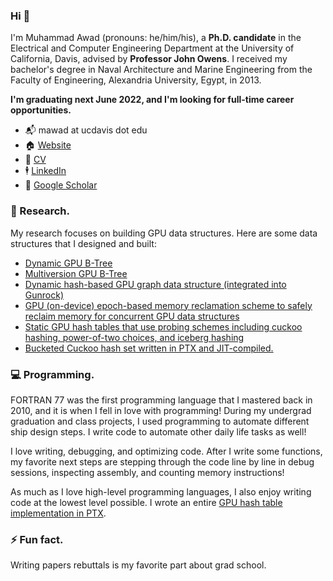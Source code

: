 ### Hi 👋

<!--
**maawad/maawad** is a ✨ _special_ ✨ repository because its `README.md` (this file) appears on your GitHub profile.

- 🔭 I’m currently working on ...
- 🌱 I’m currently learning ...
- 👯 I’m looking to collaborate on ...
- 🤔 I’m looking for help with ...
- 💬 Ask me about ...
- 📫 How to reach me: ...
- 😄 Pronouns: ...
- ⚡ Fun fact: ...
-->

I'm Muhammad Awad (pronouns: he/him/his), a **Ph.D. candidate** in the Electrical and Computer Engineering Department at the University of California, Davis, advised by **Professor John Owens**. I received my bachelor's degree in Naval Architecture and Marine Engineering from the Faculty of Engineering, Alexandria University, Egypt, in 2013.

**I'm graduating next June 2022, and I'm looking for full-time career opportunities.**

- 📬 mawad at ucdavis dot edu
- 🏠 [Website](https://maawad.github.io/)
- 📄 [CV](https://maawad.github.io/resume/cv.pdf)
- 🕴 [LinkedIn](https://www.linkedin.com/in/muhammad-awad-b1a28046)
- 🥼 [Google Scholar](https://scholar.google.com/citations?user=9e0mCHIAAAAJ&hl=en)


### 🔬 Research.

My research focuses on building GPU data structures. Here are some data structures that I designed and built:
- [Dynamic GPU B-Tree](https://github.com/owensgroup/GpuBTree)
- [Multiversion GPU B-Tree](https://github.com/owensgroup/MVGpuBTree)
- [Dynamic hash-based GPU graph data structure (integrated into Gunrock)](https://github.com/gunrock/gunrock/tree/dynamic-graph)
- [GPU (on-device) epoch-based memory reclamation scheme to safely reclaim memory
for concurrent GPU data structures](https://github.com/owensgroup/MVGpuBTree)
- [Static GPU hash tables that use probing schemes including cuckoo hashing, power-of-two choices, and iceberg hashing](https://github.com/owensgroup/BGHT)
- [Bucketed Cuckoo hash set written in PTX and JIT-compiled.](https://github.com/maawad/PTX_BCHT)
### 💻 Programming.

FORTRAN 77 was the first programming language that I mastered back in 2010, and it is when I fell in love with programming! During my undergrad graduation and class projects, I used programming to automate different ship design steps. I write code to automate other daily life tasks as well!

I love writing, debugging, and optimizing code. After I write some functions, my favorite next steps are stepping through the code line by line in debug sessions, inspecting assembly, and counting memory instructions! 

As much as I love high-level programming languages, I also enjoy writing code at the lowest level possible. I wrote an entire [GPU hash table implementation in PTX](https://github.com/maawad/PTX_BCHT).

### ⚡ Fun fact.

Writing papers rebuttals is my favorite part about grad school.
